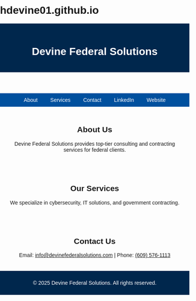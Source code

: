 # hdevine01.github.io
<!DOCTYPE html>
<html lang="en">
<head>
    <meta charset="UTF-8">
    <meta name="viewport" content="width=device-width, initial-scale=1.0">
    <title>Devine Federal Solutions</title>
    <style>
        body { font-family: Arial, sans-serif; margin: 0; padding: 0; }
        header { background: #00274D; color: white; padding: 20px; text-align: center; }
        nav { background: #00509E; padding: 10px; text-align: center; }
        nav a { color: white; text-decoration: none; padding: 10px; margin: 5px; }
        section { padding: 20px; text-align: center; }
        footer { background: #00274D; color: white; padding: 10px; text-align: center; }
    </style>
</head>
<body>
    <header>
        <h1>Devine Federal Solutions</h1>
    </header>
    <nav>
        <a href="#about">About</a>
        <a href="#services">Services</a>
        <a href="#contact">Contact</a>
        <a href="https://www.linkedin.com/company/devine-federal-solutions" target="_blank">LinkedIn</a>
        <a href="https://www.devinefederalsolutions.com" target="_blank">Website</a>
    </nav>
    <section id="about">
        <h2>About Us</h2>
        <p>Devine Federal Solutions provides top-tier consulting and contracting services for federal clients.</p>
    </section>
    <section id="services">
        <h2>Our Services</h2>
        <p>We specialize in cybersecurity, IT solutions, and government contracting.</p>
    </section>
    <section id="contact">
        <h2>Contact Us</h2>
        <p>Email: <a href="mailto:info@devinefederalsolutions.com">info@devinefederalsolutions.com</a> | Phone: <a href="tel:+16095761113">(609) 576-1113</a></p>
    </section>
    <footer>
        <p>&copy; 2025 Devine Federal Solutions. All rights reserved.</p>
    </footer>
</body>
</html>
